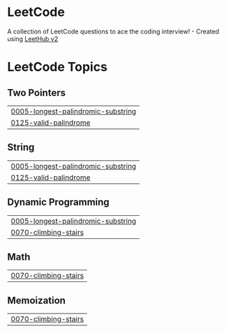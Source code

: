 # LeetCode
A collection of LeetCode questions to ace the coding interview! - Created using [LeetHub v2](https://github.com/arunbhardwaj/LeetHub-2.0)

<!---LeetCode Topics Start-->
# LeetCode Topics
## Two Pointers
|  |
| ------- |
| [0005-longest-palindromic-substring](https://github.com/vikneshkumargj/LeetCode/tree/master/0005-longest-palindromic-substring) |
| [0125-valid-palindrome](https://github.com/vikneshkumargj/LeetCode/tree/master/0125-valid-palindrome) |
## String
|  |
| ------- |
| [0005-longest-palindromic-substring](https://github.com/vikneshkumargj/LeetCode/tree/master/0005-longest-palindromic-substring) |
| [0125-valid-palindrome](https://github.com/vikneshkumargj/LeetCode/tree/master/0125-valid-palindrome) |
## Dynamic Programming
|  |
| ------- |
| [0005-longest-palindromic-substring](https://github.com/vikneshkumargj/LeetCode/tree/master/0005-longest-palindromic-substring) |
| [0070-climbing-stairs](https://github.com/vikneshkumargj/LeetCode/tree/master/0070-climbing-stairs) |
## Math
|  |
| ------- |
| [0070-climbing-stairs](https://github.com/vikneshkumargj/LeetCode/tree/master/0070-climbing-stairs) |
## Memoization
|  |
| ------- |
| [0070-climbing-stairs](https://github.com/vikneshkumargj/LeetCode/tree/master/0070-climbing-stairs) |
<!---LeetCode Topics End-->